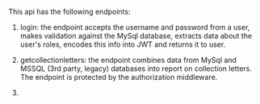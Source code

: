 This api has the following endpoints:

1) login: the endpoint accepts the username and password from a user, makes validation against the MySql database, extracts data about the user's roles, encodes this info into JWT and returns it to user.

2) getcollectionletters: the endpoint combines data from MySql and MSSQL (3rd party, legacy) databases into report on collection letters. The endpoint is protected by the authorization middleware.

3) 
